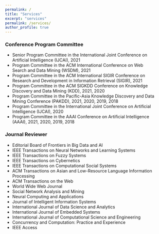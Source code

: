 ```yaml
---
permalink: /
title: "Services"
excerpt: "services"
permalink: /services/
author_profile: true
---
```


### Conference Program Committee

- Senior Program Committee in the International Joint Conference on Artificial Intelligence (IJCAI), 2021
- Program Committee in the ACM International Conference on Web Search and Data Mining (WSDM), 2021
- Program Committee in the ACM International SIGIR Conference on Research and Development in Information Retrieval (SIGIR), 2021
- Program Committee in the ACM SIGKDD Conference on Knowledge Discovery and Data Mining (KDD), 2021, 2020
- Program Committee in the Pacific-Asia Knowledge Discovery and Data Mining Conference (PAKDD), 2021, 2020, 2019, 2018
- Program Committee in the International Joint Conference on Artificial Intelligence (IJCAI), 2020
- Program Committee in the AAAI Conference on Artificial Intelligence (AAAI), 2021, 2020, 2019, 2018

### Journal Reviewer

- Editorial Board of Frontiers in Big Data and AI 
- IEEE Transactions on Neural Networks and Learning Systems
- IEEE Transactions on Fuzzy Systems 
- IEEE Transactions on Cybernetics 
- IEEE Transactions on Computational Social Systems
- ACM Transactions on Asian and Low-Resource Language Information Processing
- ACM Transactions on the Web 
- World Wide Web Journal
- Social Network Analysis and Mining 
- Neural Computing and Applications 
- Journal of Intelligent Information Systems 
- International Journal of Data Science and Analytics 
- International Journal of Embedded Systems
- International Journal of Computational Science and Engineering 
- Concurrency and Computation: Practice and Experience
- IEEE Access